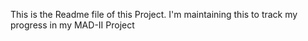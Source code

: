 This is the Readme file of this Project.
I'm maintaining this to track my progress in my MAD-II Project
 

